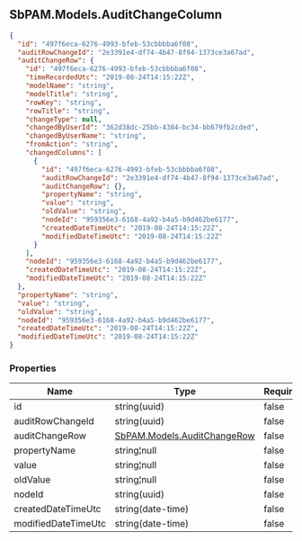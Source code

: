 
<h2 id="tocS_SbPAM.Models.AuditChangeColumn">SbPAM.Models.AuditChangeColumn</h2>

<a id="schemasbpam.models.auditchangecolumn"></a>
<a id="schema_SbPAM.Models.AuditChangeColumn"></a>
<a id="tocSsbpam.models.auditchangecolumn"></a>
<a id="tocssbpam.models.auditchangecolumn"></a>

```json
{
  "id": "497f6eca-6276-4993-bfeb-53cbbbba6f08",
  "auditRowChangeId": "2e3391e4-df74-4b47-8f94-1373ce3a67ad",
  "auditChangeRow": {
    "id": "497f6eca-6276-4993-bfeb-53cbbbba6f08",
    "timeRecordedUtc": "2019-08-24T14:15:22Z",
    "modelName": "string",
    "modelTitle": "string",
    "rowKey": "string",
    "rowTitle": "string",
    "changeType": null,
    "changedByUserId": "362d38dc-25bb-4384-bc34-bb679fb2cded",
    "changedByUserName": "string",
    "fromAction": "string",
    "changedColumns": [
      {
        "id": "497f6eca-6276-4993-bfeb-53cbbbba6f08",
        "auditRowChangeId": "2e3391e4-df74-4b47-8f94-1373ce3a67ad",
        "auditChangeRow": {},
        "propertyName": "string",
        "value": "string",
        "oldValue": "string",
        "nodeId": "959356e3-6168-4a92-b4a5-b9d462be6177",
        "createdDateTimeUtc": "2019-08-24T14:15:22Z",
        "modifiedDateTimeUtc": "2019-08-24T14:15:22Z"
      }
    ],
    "nodeId": "959356e3-6168-4a92-b4a5-b9d462be6177",
    "createdDateTimeUtc": "2019-08-24T14:15:22Z",
    "modifiedDateTimeUtc": "2019-08-24T14:15:22Z"
  },
  "propertyName": "string",
  "value": "string",
  "oldValue": "string",
  "nodeId": "959356e3-6168-4a92-b4a5-b9d462be6177",
  "createdDateTimeUtc": "2019-08-24T14:15:22Z",
  "modifiedDateTimeUtc": "2019-08-24T14:15:22Z"
}

```

### Properties

|Name|Type|Required|Restrictions|Description|
|---|---|---|---|---|
|id|string(uuid)|false|none|none|
|auditRowChangeId|string(uuid)|false|none|none|
|auditChangeRow|[SbPAM.Models.AuditChangeRow](../Models/sbpam.models.auditchangerow.md)|false|none|none|
|propertyName|string¦null|false|none|none|
|value|string¦null|false|none|none|
|oldValue|string¦null|false|none|none|
|nodeId|string(uuid)|false|none|none|
|createdDateTimeUtc|string(date-time)|false|none|none|
|modifiedDateTimeUtc|string(date-time)|false|none|none|


